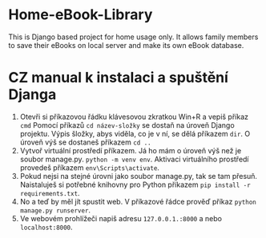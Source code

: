 # Home-eBook-Library
This is Django based project for home usage only. It allows family members to save their eBooks on local server and make its own eBook database.

# CZ manual k instalaci a spuštění Djanga
1. Otevři si příkazovou řádku klávesovou zkratkou Win+R a vepiš příkaz
```cmd```
Pomocí příkazů 
```cd název-složky``` se dostaň na úroveň Django projektu.
Výpis šložky, abys viděla, co je v ní, se dělá příkazem
```dir```. O úroveň výš se dostaneš příkazem ```cd ..```
3. Vytvoř virtuální prostředí příkazem. Já ho mám o úroveň výš než je soubor manage.py.
```python -m venv env```. Aktivaci virtuálního prostředí provedeš příkazem ```env\Scripts\activate```.
4. Pokud nejsi na stejné úrovni jako soubor manage.py, tak se tam přesuň. Naistaluješ si potřebné knihovny pro Python příkazem ```pip install -r requirements.txt```.
5. No a teď by měl jít spustit web. V příkazové řádce prověď příkaz ```python manage.py runserver```.
6. Ve webovém prohlížeči napiš adresu ```127.0.0.1.:8000``` a nebo ```localhost:8000```.
